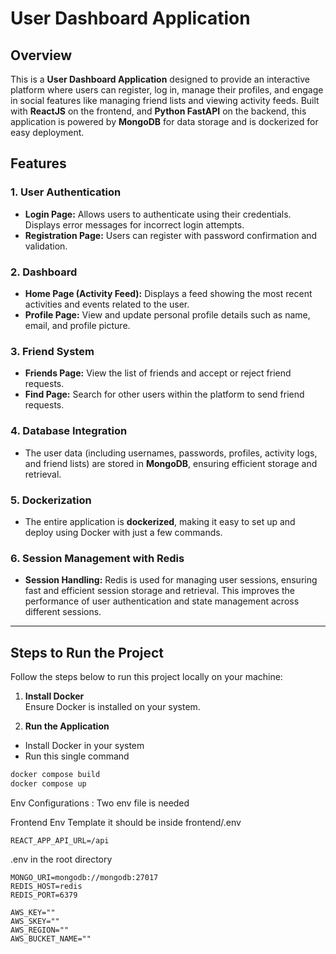 # User Dashboard Application

## Overview

This is a **User Dashboard Application** designed to provide an interactive platform where users can register, log in, manage their profiles, and engage in social features like managing friend lists and viewing activity feeds. Built with **ReactJS** on the frontend, and **Python FastAPI** on the backend, this application is powered by **MongoDB** for data storage and is dockerized for easy deployment.

## Features

### 1. **User Authentication**
- **Login Page:** Allows users to authenticate using their credentials. Displays error messages for incorrect login attempts.
- **Registration Page:** Users can register with password confirmation and validation.
  
### 2. **Dashboard**
- **Home Page (Activity Feed):** Displays a feed showing the most recent activities and events related to the user.
- **Profile Page:** View and update personal profile details such as name, email, and profile picture.
  
### 3. **Friend System**
- **Friends Page:** View the list of friends and accept or reject friend requests.
- **Find Page:** Search for other users within the platform to send friend requests.

### 4. **Database Integration**
- The user data (including usernames, passwords, profiles, activity logs, and friend lists) are stored in **MongoDB**, ensuring efficient storage and retrieval.

### 5. **Dockerization**
- The entire application is **dockerized**, making it easy to set up and deploy using Docker with just a few commands.

### 6. **Session Management with Redis**
- **Session Handling:** Redis is used for managing user sessions, ensuring fast and efficient session storage and retrieval. This improves the performance of user authentication and state management across different sessions.

---

## Steps to Run the Project

Follow the steps below to run this project locally on your machine:

1. **Install Docker**  
   Ensure Docker is installed on your system. 

2. **Run the Application**  

- Install Docker in your system
- Run this single command 

```python
docker compose build
docker compose up
```

Env Configurations : 
Two env file is needed 

Frontend Env Template
it should be inside frontend/.env
```.env
REACT_APP_API_URL=/api
```

.env in the root directory
```.env
MONGO_URI=mongodb://mongodb:27017
REDIS_HOST=redis 
REDIS_PORT=6379

AWS_KEY=""
AWS_SKEY=""
AWS_REGION=""
AWS_BUCKET_NAME=""
```